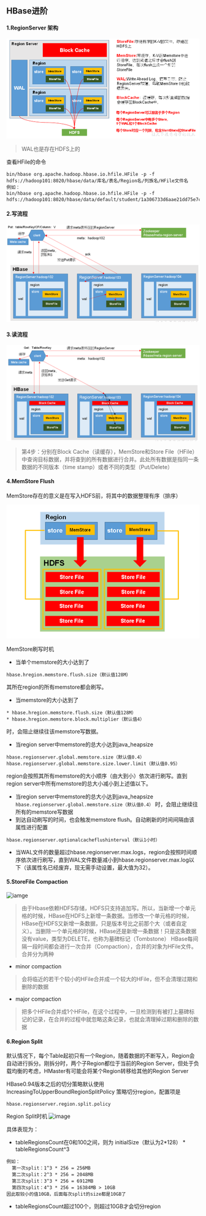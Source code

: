 ## HBase进阶

#### 1.RegionServer 架构
![image](images/RegionServer架构.png)

> WAL也是存在HDFS上的

查看HFile的命令
```
bin/hbase org.apache.hadoop.hbase.io.hfile.HFile -p -f hdfs://hadoop101:8020/hbase/data/库名/表名/Region名/列族名/HFile文件名
例如：
bin/hbase org.apache.hadoop.hbase.io.hfile.HFile -p -f hdfs://hadoop101:8020/hbase/data/default/student/1a306733d6aae21dd75e7c84d867ae2d/info/f0c0115f486c4297815c8ed011b66c72
```

#### 2.写流程
![image](images/HBase写流程.png)

#### 3.读流程
![image](images/HBase读流程.png)

> 第4步：分别在Block Cache（读缓存），MemStore和Store File（HFile）中查询目标数据，并将查到的所有数据进行合并。此处所有数据是指同一条数据的不同版本（time stamp）或者不同的类型（Put/Delete）

#### 4.MemStore Flush
MemStore存在的意义是在写入HDFS前，将其中的数据整理有序（排序）

![image](images/MemStore的Flush机制.png)

MemStore刷写时机
- 当单个memstore的大小达到了
```
hbase.hregion.memstore.flush.size（默认值128M）
```
其所在region的所有memstore都会刷写。
- 当memstore的大小达到了
```
* hbase.hregion.memstore.flush.size（默认值128M）
* hbase.hregion.memstore.block.multiplier（默认值4）
```
时，会阻止继续往该memstore写数据。
- 当region server中memstore的总大小达到java_heapsize
```
hbase.regionserver.global.memstore.size（默认值0.4）
hbase.regionserver.global.memstore.size.lower.limit（默认值0.95）
```
region会按照其所有memstore的大小顺序（由大到小）依次进行刷写。直到region server中所有memstore的总大小减小到上述值以下。
- 当region server中memstore的总大小达到java_heapsize
```hbase.regionserver.global.memstore.size（默认值0.4）```
时，会阻止继续往所有的memstore写数据
- 到达自动刷写的时间，也会触发memstore flush。自动刷新的时间间隔由该属性进行配置
```
hbase.regionserver.optionalcacheflushinterval（默认1小时）
```
- 当WAL文件的数量超过hbase.regionserver.max.logs，region会按照时间顺序依次进行刷写，直到WAL文件数量减小到hbase.regionserver.max.log以下（该属性名已经废弃，现无需手动设置，最大值为32）。

#### 5.StoreFile Compaction
![iamge](images/StoreFile合并.png)
> 由于Hbase依赖HDFS存储，HDFS只支持追加写。所以，当新增一个单元格的时候，HBase在HDFS上新增一条数据。当修改一个单元格的时候，HBase在HDFS又新增一条数据，只是版本号比之前那个大（或者自定义）。当删除一个单元格的时候，HBase还是新增一条数据！只是这条数据没有value，类型为DELETE，也称为墓碑标记（Tombstone）
HBase每间隔一段时间都会进行一次合并（Compaction），合并的对象为HFile文件。合并分为两种
- minor compaction
> 会将临近的若干个较小的HFile合并成一个较大的HFile，但不会清理过期和删除的数据
- major compaction
> 把多个HFile合并成1个HFile，在这个过程中，一旦检测到有被打上墓碑标记的记录，在合并的过程中就忽略这条记录，也就会清理掉过期和删除的数据

#### 6.Region Split
默认情况下，每个Table起初只有一个Region，随着数据的不断写入，Region会自动进行拆分。刚拆分时，两个子Region都位于当前的Region Server，但处于负载均衡的考虑，HMaster有可能会将某个Region转移给其他的Region Server

HBase0.94版本之后的切分策略默认使用 IncreasingToUpperBoundRegionSplitPolicy 策略切分region，配置项是
```
hbase.regionserver.region.split.policy
```

Region Split时机
![image](images/Region的Split机制.png)

具体表现为：
- tableRegionsCount在0和100之间，则为
  	initialSize（默认为2*128） *  tableRegionsCount^3
```
例如：
  第一次split：1^3 * 256 = 256MB 
  第二次split：2^3 * 256 = 2048MB 
  第三次split：3^3 * 256 = 6912MB 
  第四次split：4^3 * 256 = 16384MB > 10GB
因此取较小的值10GB，后面每次split的size都是10GB了
```
- tableRegionsCount超过100个，则超过10GB才会切分region
